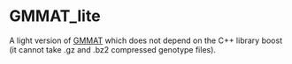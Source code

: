 # GMMAT_lite

A light version of [GMMAT](https://github.com/lin-lab/GMMAT) which does
not depend on the C++ library boost (it cannot take .gz and .bz2
compressed genotype files).
